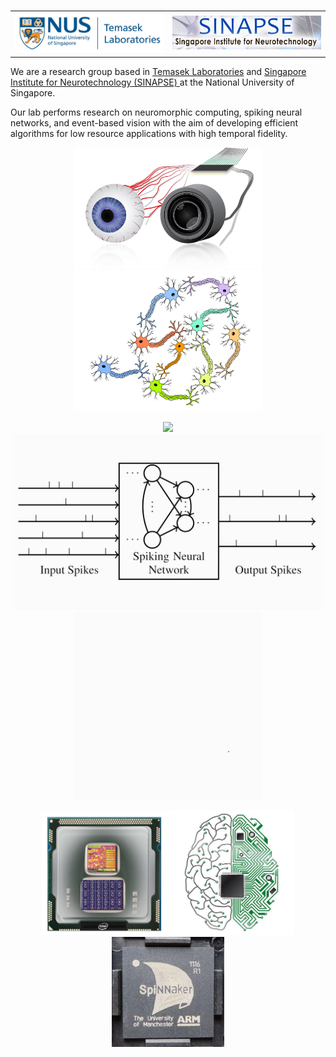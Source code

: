 <!--
.. title: NUS Neuromorphic Group
.. slug: index
.. date: 2019-01-22 16:23:18 UTC+08:00
.. tags: 
.. category: 
.. link: 
.. description: 
.. type: text
-->

<table style="width:100%">
  <tr>
    <td align=left> <img src="/images/logos/nus-temaseklab.jpg" width="250"/></td>
    <td align=right><img src="/images/logos/sinapse.png"        width="250"/></td> 
  </tr>
</table> 

We are a research group based in <a href="http://www.temasek-labs.nus.edu.sg/"> Temasek Laboratories</a> and <a href="https://www.sinapse.institute/"> Singapore Institute for Neurotechnology (SINAPSE) </a> at the National University of Singapore. 

Our lab performs research on neuromorphic computing, spiking neural networks, and event-based vision with the aim of developing efficient algorithms for low resource applications with high temporal fidelity. 

<p align=center>
	<img src="/images/welcome/EyeCamera.jpg"  width="300"/>
    <img src="/images/welcome/neuron.png"     width="300"/>
</p>
<p align=center>
	<img src="/images/welcome/dvsGesture.gif" width="200"/>
	<img src="/images/welcome/snn.gif"        width="500"/>
	<img src="/images/welcome/ntidigits.gif"  width="300"/>
</p>
<p align=center>
	<img src="/images/welcome/Loihi.jpg"      width="200"/>
	<img src="/images/welcome/TrueNorth.jpg"  width="200"/>
	<img src="/images/welcome/SpiNNaker.jpg"  width="180"/>
</p>
